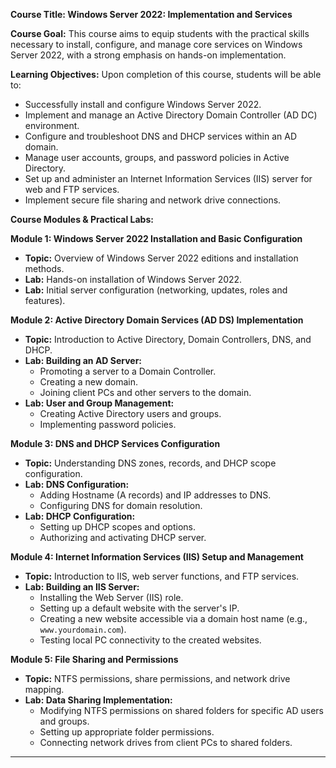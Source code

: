 
**Course Title: Windows Server 2022: Implementation and Services**

**Course Goal:** This course aims to equip students with the practical skills necessary to install, configure, and manage core services on Windows Server 2022, with a strong emphasis on hands-on implementation.

**Learning Objectives:** Upon completion of this course, students will be able to:
* Successfully install and configure Windows Server 2022.
* Implement and manage an Active Directory Domain Controller (AD DC) environment.
* Configure and troubleshoot DNS and DHCP services within an AD domain.
* Manage user accounts, groups, and password policies in Active Directory.
* Set up and administer an Internet Information Services (IIS) server for web and FTP services.
* Implement secure file sharing and network drive connections.

**Course Modules & Practical Labs:**

**Module 1: Windows Server 2022 Installation and Basic Configuration**
* **Topic:** Overview of Windows Server 2022 editions and installation methods.
* **Lab:** Hands-on installation of Windows Server 2022.
* **Lab:** Initial server configuration (networking, updates, roles and features).

**Module 2: Active Directory Domain Services (AD DS) Implementation**
* **Topic:** Introduction to Active Directory, Domain Controllers, DNS, and DHCP.
* **Lab: Building an AD Server:**
    * Promoting a server to a Domain Controller.
    * Creating a new domain.
    * Joining client PCs and other servers to the domain.
* **Lab: User and Group Management:**
    * Creating Active Directory users and groups.
    * Implementing password policies.

**Module 3: DNS and DHCP Services Configuration**
* **Topic:** Understanding DNS zones, records, and DHCP scope configuration.
* **Lab: DNS Configuration:**
    * Adding Hostname (A records) and IP addresses to DNS.
    * Configuring DNS for domain resolution.
* **Lab: DHCP Configuration:**
    * Setting up DHCP scopes and options.
    * Authorizing and activating DHCP server.

**Module 4: Internet Information Services (IIS) Setup and Management**
* **Topic:** Introduction to IIS, web server functions, and FTP services.
* **Lab: Building an IIS Server:**
    * Installing the Web Server (IIS) role.
    * Setting up a default website with the server's IP.
    * Creating a new website accessible via a domain host name (e.g., `www.yourdomain.com`).
    * Testing local PC connectivity to the created websites.

**Module 5: File Sharing and Permissions**
* **Topic:** NTFS permissions, share permissions, and network drive mapping.
* **Lab: Data Sharing Implementation:**
    * Modifying NTFS permissions on shared folders for specific AD users and groups.
    * Setting up appropriate folder permissions.
    * Connecting network drives from client PCs to shared folders.

---